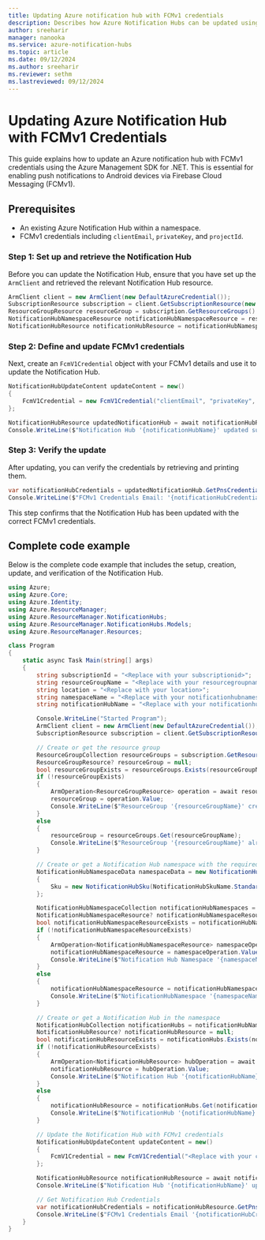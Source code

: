 ```yaml
---
title: Updating Azure notification hub with FCMv1 credentials
description: Describes how Azure Notification Hubs can be updated using FCMv1 credentials
author: sreeharir
manager: nanooka
ms.service: azure-notification-hubs
ms.topic: article
ms.date: 09/12/2024
ms.author: sreeharir
ms.reviewer: sethm
ms.lastreviewed: 09/12/2024
---
```


# Updating Azure Notification Hub with FCMv1 Credentials

This guide explains how to update an Azure notification hub with FCMv1 credentials using the Azure Management SDK for .NET. This is essential for enabling push notifications to Android devices via Firebase Cloud Messaging (FCMv1).

## Prerequisites
- An existing Azure Notification Hub within a namespace.
- FCMv1 credentials including `clientEmail`, `privateKey`, and `projectId`.

### Step 1: Set up and retrieve the Notification Hub
Before you can update the Notification Hub, ensure that you have set up the `ArmClient` and retrieved the relevant Notification Hub resource.

```csharp
ArmClient client = new ArmClient(new DefaultAzureCredential());
SubscriptionResource subscription = client.GetSubscriptionResource(new ResourceIdentifier($"/subscriptions/{subscriptionId}"));
ResourceGroupResource resourceGroup = subscription.GetResourceGroups().Get(resourceGroupName);
NotificationHubNamespaceResource notificationHubNamespaceResource = resourceGroup.GetNotificationHubNamespaces().Get(namespaceName);
NotificationHubResource notificationHubResource = notificationHubNamespaceResource.GetNotificationHubs().Get(notificationHubName);
```

### Step 2: Define and update FCMv1 credentials
Next, create an `FcmV1Credential` object with your FCMv1 details and use it to update the Notification Hub.

```csharp
NotificationHubUpdateContent updateContent = new()
{
    FcmV1Credential = new FcmV1Credential("clientEmail", "privateKey", "projectid")
};

NotificationHubResource updatedNotificationHub = await notificationHubResource.UpdateAsync(updateContent);
Console.WriteLine($"Notification Hub '{notificationHubName}' updated successfully with FCMv1 credentials.");
```

### Step 3: Verify the update
After updating, you can verify the credentials by retrieving and printing them.

```csharp
var notificationHubCredentials = updatedNotificationHub.GetPnsCredentials().Value;
Console.WriteLine($"FCMv1 Credentials Email: '{notificationHubCredentials.FcmV1Credential.ClientEmail}'");
```

This step confirms that the Notification Hub has been updated with the correct FCMv1 credentials.

## Complete code example
Below is the complete code example that includes the setup, creation, update, and verification of the Notification Hub.

```csharp
using Azure;
using Azure.Core;
using Azure.Identity;
using Azure.ResourceManager;
using Azure.ResourceManager.NotificationHubs;
using Azure.ResourceManager.NotificationHubs.Models;
using Azure.ResourceManager.Resources;

class Program
{
    static async Task Main(string[] args)
    {
        string subscriptionId = "<Replace with your subscriptionid>";
        string resourceGroupName = "<Replace with your resourcegroupname>";
        string location = "<Replace with your location>";
        string namespaceName = "<Replace with your notificationhubnamespacename>";
        string notificationHubName = "<Replace with your notificationhubname>";

        Console.WriteLine("Started Program");
        ArmClient client = new ArmClient(new DefaultAzureCredential());
        SubscriptionResource subscription = client.GetSubscriptionResource(new ResourceIdentifier($"/subscriptions/{subscriptionId}"));

        // Create or get the resource group
        ResourceGroupCollection resourceGroups = subscription.GetResourceGroups();
        ResourceGroupResource? resourceGroup = null;
        bool resourceGroupExists = resourceGroups.Exists(resourceGroupName);
        if (!resourceGroupExists)
        {
            ArmOperation<ResourceGroupResource> operation = await resourceGroups.CreateOrUpdateAsync(WaitUntil.Completed, resourceGroupName, new ResourceGroupData(location));
            resourceGroup = operation.Value;
            Console.WriteLine($"ResourceGroup '{resourceGroupName}' created successfully.");
        }
        else
        {
            resourceGroup = resourceGroups.Get(resourceGroupName);
            Console.WriteLine($"ResourceGroup '{resourceGroupName}' already exists.");
        }

        // Create or get a Notification Hub namespace with the required SKU
        NotificationHubNamespaceData namespaceData = new NotificationHubNamespaceData(location)
        {
            Sku = new NotificationHubSku(NotificationHubSkuName.Standard)
        };

        NotificationHubNamespaceCollection notificationHubNamespaces = resourceGroup.GetNotificationHubNamespaces();
        NotificationHubNamespaceResource? notificationHubNamespaceResource = null;
        bool notificationHubNamespaceResourceExists = notificationHubNamespaces.Exists(namespaceName);
        if (!notificationHubNamespaceResourceExists)
        {
            ArmOperation<NotificationHubNamespaceResource> namespaceOperation = await notificationHubNamespaces.CreateOrUpdateAsync(WaitUntil.Completed, namespaceName, namespaceData);
            notificationHubNamespaceResource = namespaceOperation.Value;
            Console.WriteLine($"Notification Hub Namespace '{namespaceName}' created successfully.");
        }
        else
        {
            notificationHubNamespaceResource = notificationHubNamespaces.Get(namespaceName);
            Console.WriteLine($"NotificationHubNamespace '{namespaceName}' already exists.");
        }

        // Create or get a Notification Hub in the namespace
        NotificationHubCollection notificationHubs = notificationHubNamespaceResource.GetNotificationHubs();
        NotificationHubResource? notificationHubResource = null;
        bool notificationHubResourceExists = notificationHubs.Exists(notificationHubName);
        if (!notificationHubResourceExists)
        {
            ArmOperation<NotificationHubResource> hubOperation = await notificationHubs.CreateOrUpdateAsync(WaitUntil.Completed, notificationHubName, new NotificationHubData(location));
            notificationHubResource = hubOperation.Value;
            Console.WriteLine($"Notification Hub '{notificationHubName}' created successfully in Namespace '{namespaceName}'.");
        }
        else
        {
            notificationHubResource = notificationHubs.Get(notificationHubName);
            Console.WriteLine($"NotificationHub '{notificationHubName}' already exists.");
        }

        // Update the Notification Hub with FCMv1 credentials
        NotificationHubUpdateContent updateContent = new()
        {
            FcmV1Credential = new FcmV1Credential("<Replace with your clientEmail>", "<Replace with your privateKey>", "<Replace with your projectid>")
        };

        NotificationHubResource notificationHubResource = await notificationHubResource.UpdateAsync(updateContent);
        Console.WriteLine($"Notification Hub '{notificationHubName}' updated successfully with FCMv1 credentials.");

        // Get Notification Hub Credentials
        var notificationHubCredentials = notificationHubResource.GetPnsCredentials().Value;
        Console.WriteLine($"FCMv1 Credentials Email '{notificationHubCredentials.FcmV1Credential.ClientEmail}'");
    }
}
```

